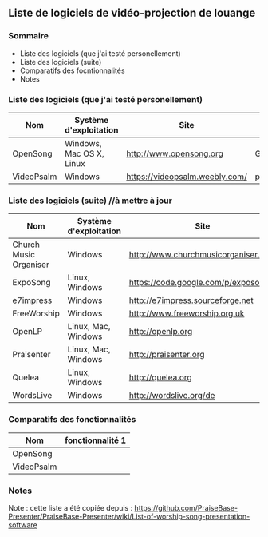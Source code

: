 ## Liste de logiciels de vidéo-projection de louange

### Sommaire
- Liste des logiciels (que j'ai testé personellement)
- Liste des logiciels (suite)
- Comparatifs des focntionnalités
- Notes

### Liste des logiciels (que j'ai testé personellement)

| Nom | Système d'exploitation | Site | Licence | Dépôt |
|-----|------------------------|------|---------|--------------------|
| OpenSong | Windows, Mac OS X, Linux | http://www.opensong.org | GPL | https://sourceforge.net/projects/opensong/ |
| VideoPsalm | Windows | https://videopsalm.weebly.com/ | propriétairee | ? |

### Liste des logiciels (suite) //à mettre à jour

| Nom | Système d'exploitation | Site | Licence | Dépôt |
|-----|------------------------|------|---------|--------------------|
| Church Music Organiser | Windows | http://www.churchmusicorganiser.com | ? | ? |
| ExpoSong | Linux, Windows | https://code.google.com/p/exposong | ? | ? |
| e7impress | Windows | http://e7impress.sourceforge.net | ? | ? |
| FreeWorship |	Windows | http://www.freeworship.org.uk | ? | ? |
| OpenLP | Linux, Mac, Windows | http://openlp.org | ? | ? |
| Praisenter | Linux, Mac, Windows | http://praisenter.org | ? | ? |
| Quelea | Linux, Windows | http://quelea.org | ? | ? |
| WordsLive | Windows | http://wordslive.org/de | ? | ? |

### Comparatifs des fonctionnalités

| Nom | fonctionnalité 1 |
|-----|------|
| OpenSong |  |
| VideoPsalm |  |

### Notes

Note : cette liste a été copiée depuis : https://github.com/PraiseBase-Presenter/PraiseBase-Presenter/wiki/List-of-worship-song-presentation-software

